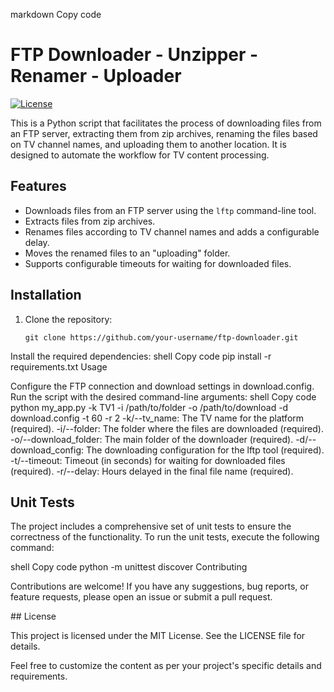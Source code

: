 markdown
Copy code
# FTP Downloader - Unzipper - Renamer - Uploader

[![License](https://img.shields.io/badge/license-MIT-blue.svg)](https://opensource.org/licenses/MIT)

This is a Python script that facilitates the process of downloading files from an FTP server, extracting them from zip archives, renaming the files based on TV channel names, and uploading them to another location. It is designed to automate the workflow for TV content processing.

## Features

- Downloads files from an FTP server using the `lftp` command-line tool.
- Extracts files from zip archives.
- Renames files according to TV channel names and adds a configurable delay.
- Moves the renamed files to an "uploading" folder.
- Supports configurable timeouts for waiting for downloaded files.

## Installation

1. Clone the repository:

   ```shell
   git clone https://github.com/your-username/ftp-downloader.git
Install the required dependencies:
shell
Copy code
pip install -r requirements.txt
Usage

Configure the FTP connection and download settings in download.config.
Run the script with the desired command-line arguments:
shell
Copy code
python my_app.py -k TV1 -i /path/to/folder -o /path/to/download -d download.config -t 60 -r 2
-k/--tv_name: The TV name for the platform (required).
-i/--folder: The folder where the files are downloaded (required).
-o/--download_folder: The main folder of the downloader (required).
-d/--download_config: The downloading configuration for the lftp tool (required).
-t/--timeout: Timeout (in seconds) for waiting for downloaded files (required).
-r/--delay: Hours delayed in the final file name (required).

## Unit Tests

The project includes a comprehensive set of unit tests to ensure the correctness of the functionality. To run the unit tests, execute the following command:

shell
Copy code
python -m unittest discover
Contributing

Contributions are welcome! If you have any suggestions, bug reports, or feature requests, please open an issue or submit a pull request.

## License

This project is licensed under the MIT License. See the LICENSE file for details.

Feel free to customize the content as per your project's specific details and requirements.
